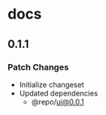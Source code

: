 # docs

## 0.1.1

### Patch Changes

- Initialize changeset
- Updated dependencies
  - @repo/ui@0.0.1
